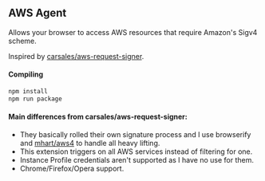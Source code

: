 ## AWS Agent
Allows your browser to access AWS resources that require Amazon's Sigv4 scheme.

Inspired by [carsales/aws-request-signer](https://github.com/carsales/aws-request-signer).

#### Compiling
```sh
npm install
npm run package
```

#### Main differences from carsales/aws-request-signer:

- They basically rolled their own signature process and I use browserify and [mhart/aws4](https://github.com/mhart/aws4) to handle all heavy lifting.
- This extension triggers on all AWS services instead of filtering for one.
- Instance Profile credentials aren't supported as I have no use for them.
- Chrome/Firefox/Opera support.
